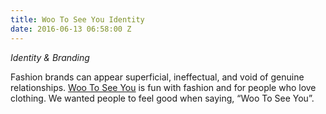 ```yaml
---
title: Woo To See You Identity
date: 2016-06-13 06:58:00 Z
---
```


*Identity & Branding*

Fashion brands can appear superficial, ineffectual, and void of genuine relationships. [Woo To See You](http://wootoseeyou.com/) is fun with fashion and for people who love clothing. We wanted people to feel good when saying, “Woo To See You”.